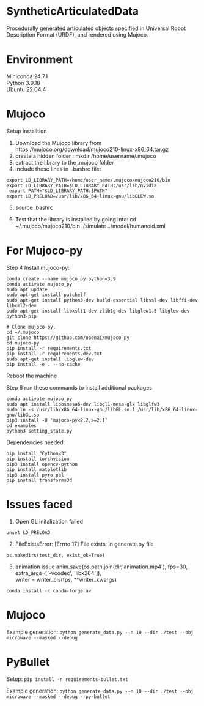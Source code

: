 # SyntheticArticulatedData
Procedurally generated articulated objects specified in Universal Robot Description Format (URDF), and rendered using Mujoco.

# Environment
  Miniconda 24.7.1\
  Python 3.9.18\
  Ubuntu 22.04.4

# Mujoco
Setup installtion
1. Download the Mujoco library from 
https://mujoco.org/download/mujoco210-linux-x86_64.tar.gz
2. create a hidden folder :
mkdir /home/username/.mujoco
3. extract the library to the .mujoco folder
4. include these lines in  .bashrc file:

``` 
export LD_LIBRARY_PATH=/home/user_name/.mujoco/mujoco210/bin 
export LD_LIBRARY_PATH=$LD_LIBRARY_PATH:/usr/lib/nvidia 
 export PATH="$LD_LIBRARY_PATH:$PATH" 
export LD_PRELOAD=/usr/lib/x86_64-linux-gnu/libGLEW.so 
```

5. source .bashrc

6. Test that the library is installed by going into:
cd ~/.mujoco/mujoco210/bin
./simulate ../model/humanoid.xml

# For Mujoco-py
Step 4 Install mujoco-py:
``` 
conda create --name mujoco_py python=3.9
conda activate mujoco_py
sudo apt update
sudo apt-get install patchelf
sudo apt-get install python3-dev build-essential libssl-dev libffi-dev libxml2-dev  
sudo apt-get install libxslt1-dev zlib1g-dev libglew1.5 libglew-dev python3-pip

# Clone mujoco-py.
cd ~/.mujoco
git clone https://github.com/openai/mujoco-py
cd mujoco-py
pip install -r requirements.txt
pip install -r requirements.dev.txt
sudo apt-get install libglew-dev
pip install -e . --no-cache
```
Reboot the machine

Step 6 run these commands to install additional packages
``` 
conda activate mujoco_py
sudo apt install libosmesa6-dev libgl1-mesa-glx libglfw3
sudo ln -s /usr/lib/x86_64-linux-gnu/libGL.so.1 /usr/lib/x86_64-linux-gnu/libGL.so
pip3 install -U 'mujoco-py<2.2,>=2.1'
cd examples
python3 setting_state.py
```

Dependencies needed:
```
pip install "Cython<3"
pip install torchvision
pip3 install opencv-python
pip install matplotlib
pip3 install pyro-ppl
pip install transforms3d
```

#  Issues faced
1. Open GL initalization failed
```
unset LD_PRELOAD
```

2. FileExistsError: [Errno 17] File exists: in generate.py file
```
os.makedirs(test_dir, exist_ok=True)
```

3. animation issue
  anim.save(os.path.join(dir,'animation.mp4'), fps=30, extra_args=['-vcodec', 'libx264']),\
   writer = writer_cls(fps, **writer_kwargs)
``` 
conda install -c conda-forge av
```

# Mujoco

Example generation:
```python generate_data.py --n 10 --dir ./test --obj microwave --masked --debug```

# PyBullet

Setup:
```pip install -r requirements-bullet.txt```

Example generation:
```python generate_data.py --n 10 --dir ./test --obj microwave --masked --debug --py-bullet```
